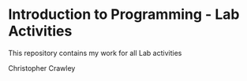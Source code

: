 Introduction to Programming - Lab Activities 
============================================

This repository contains my work for all Lab activities

Christopher Crawley

